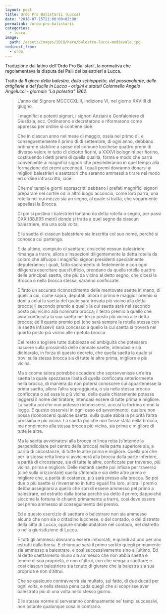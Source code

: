 ```yaml
---
layout: post
title: Ordo Pro Balistarii (Lucca)
date: '2018-07-15T21:00:00+02:00'
permalink: /ordo-pro-balistarii
categories:
  - lucca
image:
  path: /assets/images/2018/hero/balestra-lucca-medievale.jpg
redirect_from:
  - ordo
---
```


Traduzione dal latino dell'Ordo Pro Balistarii, la normativa che regolamentava
la disputa dei Palii dei balestrieri a Lucca.

Tratto da *Il gioco della balestra, dello schioppetto, del passavolante,
delle artiglierie e del fucile in Lucca - origini e statuti Colonnello Angelo
Angelucci - giornale "La palestra" 1862*.

<!-- more -->

> L’anno del Signore MCCCCXLIII, indizione VI, nel giorno XXVIIII di giugno.
>
> I magnifici e potenti signori, i signori Anziani e Gonfaloniere di Giustizia,
> ecc. Ordinarono e decretarono e riformarono come appresso per ordine si contiene
> cioè:
>
> Che in ciascun anno nel mese di maggio, ossia nel primo dì, e conseguentemente
> il primo dì di settembre, di ogni anno, debbano ordinare e stabilire a spese
> del comune lucchese quattro premi di diverso valore in tutto di diciotto
> fiorini, a XXXVI bolognini per fiorino, costituendo i detti premi di quella
> qualità, forma e modo che parrà conveniente ai magnifici signori che
> presiederanno in quel tempo alla formazione dei premi accennati. I quali premi
> dovranno donarsi ai migliori balestrieri e saettatori che saranno ammessi a
> tirare nel modo ed ordine infrascritto, cioè:
>
> Che ne’ tempi e giorni soprascritti debbano i prefati magnifici signori
> preparare nel cortile od in altro luogo acconcio, come loro parrà, una rotella
> nel cui mezzo sia un segno, al quale si tratta, che vogarmente appellasi la
> Brocca.
>
> Di poi si postino i balestrieri lontano da detta rotella o segno, per passi CXX
> (88,895 metri) donde si tratta a quel segno da ciascun balestriere, ma una sola
> volta.
>
> E la saetta di ciascun balestriere sia inscritta col suo nome, perché si
> conosca cui partenga.
>
> E da ultimo, compiuto di saettare, cosicchè nessun balestriere rimanga a
> trarre, allora s’inspezioni diligentemente la detta rotella da coloro che
> all’uopo i magnifici signori presidenti specialmente deputeranno; i quali,
> fatto sacramento di fedelmente e con ogni diligenza esercitare quest’ufficio,
> prendano da quella rotella quattro delle principali saetta, che più da vicino
> al detto segno, che dicesi la Brocca o nella brocca stessa, saranno conficcate.
>
> E fatto un accurato riconoscimento delle mentovate saette in mano, di quelli a
> ciò, come sopra, deputati, allora il primo e maggior premio si doni a colui la
> saetta del quale sarà trovata più vicino alla detta brocca; il secondo premio a
> quello la cui saetta sarà nel secondo posto più vicino alla nominata brocca; il
> terzo premio a quello che avrà conficcata la sua saetta nel terzo posto più
> vicino alle detta brocca; ed il quarto premio poi (che sarà sempre la rotella
> stessa con le saette infissevi) sarà concesso a quello la cui saetta si troverà
> nel quarto posto più vicino alle ripetuta brocca.
>
> Del resto a togliere tutte dubbiezze ed ambiguità che potessero nascere sulla
> prossimità delle cennate saette, intendasi e sia dichiarato, in forza di questo
> decreto, che quella saetta la quale si trovi sulla stessa brocca sia di tutte
> le altre prima, migliore e più vicina.
>
> Ma siccome talora potrebbe accadere che sopravvenisse un’altra saetta la quale
> spezzasse l’asta di quella conficcata anteriormente nella brocca, di maniera da
> non potersi conoscere cui appartenesse la prima saetta, allora l’altra
> sopraggiunta, o sia nella stessa brocca conficcata o ad essa la più vicina,
> della quale chiaramente potesse leggersi il nome del tiratore, intendasi essere
> di tutte prima e migliore. La saetta poi che non potesse riconoscersi, accusi
> la fortuna e non la legge. E questo osservisi in ogni caso ed avvenimento,
> qualore non possa riconoscersi qualche saetta, sulla quale abbia la priorità
> l’altra prossima e più vicina. La saetta poi che non fosse stata nella brocca,
> ma nondimeno alla stessa brocca più vicina, sia prima e migliore di tutte le
> altre.
>
> Ma la saetta avvicinatesi alla brocca in linea retta (s’intende la
> perpendicolare pel centro della brocca) nella parte superiore sia, a parità di
> circostanze, di tutte le altre prima e migliore. Quella poi che per la stessa
> retta linea si avvicinerà alla brocca dalla parte inferiore, a parità di
> circostanze, sia di tutte le altre, conficcate per traverso, più vicina, prima
> e migliore. Delle restanti saette poi infisse per traverso (cioé sulla
> orizzontale) quella s’intenda e sia delle altre prima e migliore che, a parità
> di costanze, più sarà presso alla brocca. Se poi due o più saette si
> rinverranno in tutto eguali fra loro, allora il premio debba assegnarsi a
> quello che sorì di essere ammesso pel primo a balestrare, ed estratto dalla
> borsa perché sia detto il primo; dappoiché siccome la fortuna lo chiamò
> primamente a trarre, così deve essere pel primo ammesso al conseguimento del
> premio.
>
> Ed a questo esercizio di saettare o balestrare non sia ammesso alcuno che non
> sia o cittadino lucchese, o del contado, o del distretto della città di Lucca,
> oppure stabile abitatore nel contado, nel distretto o nella giurisdizione di
> Lucca.
>
> E tutti gli ammessi dovranno essere imborsati, e quindi ad uno per uno estratti
> dalla borsa. E chiunque sarà il primo sortito quegli primamente sia ammesso a
> balestrare, e così successivamente sino all’ultimo. Ed al detto saettamento
> niuno sia ammesso che non abbia saetta e tenere di sua proprietà, e non
> d’altrui, con che venga a saettare; e così ciascun balestriere sia tenuto di
> giurare che la balestra sia sua proprioa e non d’altrui.
>
> Che se qualcuno contravverrà sia multato, sul fatto, di due ducati per ogni
> volta, e nella stessa pena cada quegli che si scoprisse aver balestrato più di
> una volta nello stesso giorno.
>
> E le stesse norme si serveranno continuamente ne’ tempi successivi, non ostante
> qualunque cosa in contrario.
